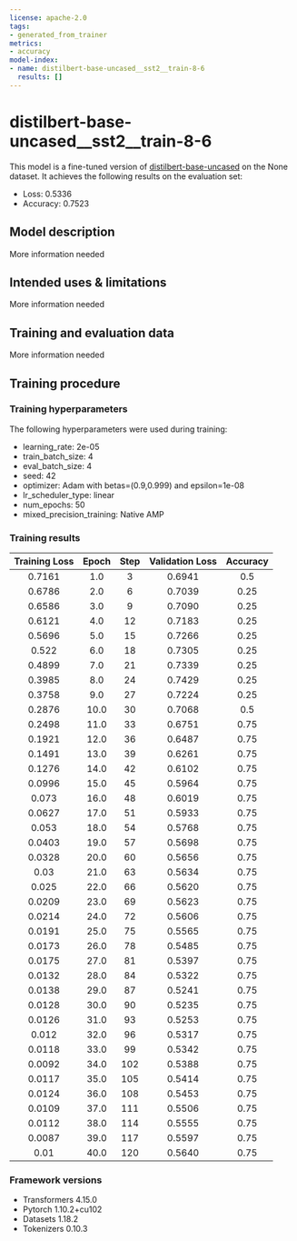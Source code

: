 ```yaml
---
license: apache-2.0
tags:
- generated_from_trainer
metrics:
- accuracy
model-index:
- name: distilbert-base-uncased__sst2__train-8-6
  results: []
---
```


<!-- This model card has been generated automatically according to the information the Trainer had access to. You
should probably proofread and complete it, then remove this comment. -->

# distilbert-base-uncased__sst2__train-8-6

This model is a fine-tuned version of [distilbert-base-uncased](https://huggingface.co/distilbert-base-uncased) on the None dataset.
It achieves the following results on the evaluation set:
- Loss: 0.5336
- Accuracy: 0.7523

## Model description

More information needed

## Intended uses & limitations

More information needed

## Training and evaluation data

More information needed

## Training procedure

### Training hyperparameters

The following hyperparameters were used during training:
- learning_rate: 2e-05
- train_batch_size: 4
- eval_batch_size: 4
- seed: 42
- optimizer: Adam with betas=(0.9,0.999) and epsilon=1e-08
- lr_scheduler_type: linear
- num_epochs: 50
- mixed_precision_training: Native AMP

### Training results

| Training Loss | Epoch | Step | Validation Loss | Accuracy |
|:-------------:|:-----:|:----:|:---------------:|:--------:|
| 0.7161        | 1.0   | 3    | 0.6941          | 0.5      |
| 0.6786        | 2.0   | 6    | 0.7039          | 0.25     |
| 0.6586        | 3.0   | 9    | 0.7090          | 0.25     |
| 0.6121        | 4.0   | 12   | 0.7183          | 0.25     |
| 0.5696        | 5.0   | 15   | 0.7266          | 0.25     |
| 0.522         | 6.0   | 18   | 0.7305          | 0.25     |
| 0.4899        | 7.0   | 21   | 0.7339          | 0.25     |
| 0.3985        | 8.0   | 24   | 0.7429          | 0.25     |
| 0.3758        | 9.0   | 27   | 0.7224          | 0.25     |
| 0.2876        | 10.0  | 30   | 0.7068          | 0.5      |
| 0.2498        | 11.0  | 33   | 0.6751          | 0.75     |
| 0.1921        | 12.0  | 36   | 0.6487          | 0.75     |
| 0.1491        | 13.0  | 39   | 0.6261          | 0.75     |
| 0.1276        | 14.0  | 42   | 0.6102          | 0.75     |
| 0.0996        | 15.0  | 45   | 0.5964          | 0.75     |
| 0.073         | 16.0  | 48   | 0.6019          | 0.75     |
| 0.0627        | 17.0  | 51   | 0.5933          | 0.75     |
| 0.053         | 18.0  | 54   | 0.5768          | 0.75     |
| 0.0403        | 19.0  | 57   | 0.5698          | 0.75     |
| 0.0328        | 20.0  | 60   | 0.5656          | 0.75     |
| 0.03          | 21.0  | 63   | 0.5634          | 0.75     |
| 0.025         | 22.0  | 66   | 0.5620          | 0.75     |
| 0.0209        | 23.0  | 69   | 0.5623          | 0.75     |
| 0.0214        | 24.0  | 72   | 0.5606          | 0.75     |
| 0.0191        | 25.0  | 75   | 0.5565          | 0.75     |
| 0.0173        | 26.0  | 78   | 0.5485          | 0.75     |
| 0.0175        | 27.0  | 81   | 0.5397          | 0.75     |
| 0.0132        | 28.0  | 84   | 0.5322          | 0.75     |
| 0.0138        | 29.0  | 87   | 0.5241          | 0.75     |
| 0.0128        | 30.0  | 90   | 0.5235          | 0.75     |
| 0.0126        | 31.0  | 93   | 0.5253          | 0.75     |
| 0.012         | 32.0  | 96   | 0.5317          | 0.75     |
| 0.0118        | 33.0  | 99   | 0.5342          | 0.75     |
| 0.0092        | 34.0  | 102  | 0.5388          | 0.75     |
| 0.0117        | 35.0  | 105  | 0.5414          | 0.75     |
| 0.0124        | 36.0  | 108  | 0.5453          | 0.75     |
| 0.0109        | 37.0  | 111  | 0.5506          | 0.75     |
| 0.0112        | 38.0  | 114  | 0.5555          | 0.75     |
| 0.0087        | 39.0  | 117  | 0.5597          | 0.75     |
| 0.01          | 40.0  | 120  | 0.5640          | 0.75     |


### Framework versions

- Transformers 4.15.0
- Pytorch 1.10.2+cu102
- Datasets 1.18.2
- Tokenizers 0.10.3

